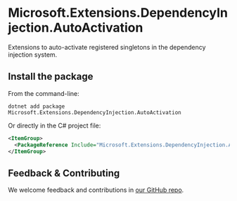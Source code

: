 # Microsoft.Extensions.DependencyInjection.AutoActivation

Extensions to auto-activate registered singletons in the dependency injection system.

## Install the package

From the command-line:

```dotnetcli
dotnet add package Microsoft.Extensions.DependencyInjection.AutoActivation
```

Or directly in the C# project file:

```xml
<ItemGroup>
  <PackageReference Include="Microsoft.Extensions.DependencyInjection.AutoActivation" Version="[CURRENTVERSION]" />
</ItemGroup>
```


## Feedback & Contributing

We welcome feedback and contributions in [our GitHub repo](https://github.com/dotnet/extensions).
